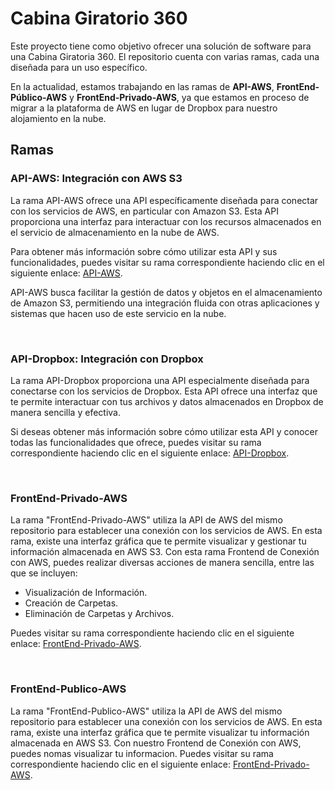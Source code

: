 # Cabina Giratorio 360
Este proyecto tiene como objetivo ofrecer una solución de software para una Cabina Giratoria 360. El repositorio cuenta con varias ramas, cada una diseñada para un uso específico.

En la actualidad, estamos trabajando en las ramas de **API-AWS**, **FrontEnd-Público-AWS** y **FrontEnd-Privado-AWS**, ya que estamos en proceso de migrar a la plataforma de AWS en lugar de Dropbox para nuestro alojamiento en la nube.

## Ramas

### API-AWS: Integración con AWS S3
La rama API-AWS ofrece una API específicamente diseñada para conectar con los servicios de AWS, en particular con Amazon S3. Esta API proporciona una interfaz para interactuar con los recursos almacenados en el servicio de almacenamiento en la nube de AWS.

Para obtener más información sobre cómo utilizar esta API y sus funcionalidades, puedes visitar su rama correspondiente haciendo clic en el siguiente enlace:  [API-AWS](https://github.com/EdwinC27/CabinaGiratoria360/tree/API-AWS).

API-AWS busca facilitar la gestión de datos y objetos en el almacenamiento de Amazon S3, permitiendo una integración fluida con otras aplicaciones y sistemas que hacen uso de este servicio en la nube.

<br>

### API-Dropbox: Integración con Dropbox
La rama API-Dropbox proporciona una API especialmente diseñada para conectarse con los servicios de Dropbox. Esta API ofrece una interfaz que te permite interactuar con tus archivos y datos almacenados en Dropbox de manera sencilla y efectiva.

Si deseas obtener más información sobre cómo utilizar esta API y conocer todas las funcionalidades que ofrece, puedes visitar su rama correspondiente haciendo clic en el siguiente enlace: [API-Dropbox](https://github.com/EdwinC27/CabinaGiratoria360/tree/API-Dropbox).

<br>

### FrontEnd-Privado-AWS
La rama "FrontEnd-Privado-AWS" utiliza la API de AWS del mismo repositorio para establecer una conexión con los servicios de AWS. En esta rama, existe una interfaz gráfica que te permite visualizar y gestionar tu información almacenada en AWS S3. Con esta rama Frontend de Conexión con AWS, puedes realizar diversas acciones de manera sencilla, entre las que se incluyen:
  * Visualización de Información.
  * Creación de Carpetas.
  * Eliminación de Carpetas y Archivos.
    
Puedes visitar su rama correspondiente haciendo clic en el siguiente enlace:  [FrontEnd-Privado-AWS](https://github.com/EdwinC27/CabinaGiratoria360/tree/FrontEnd-Privado-AWS).

<br>

### FrontEnd-Publico-AWS
La rama "FrontEnd-Publico-AWS" utiliza la API de AWS del mismo repositorio para establecer una conexión con los servicios de AWS. En esta rama, existe una interfaz gráfica que te permite visualizar tu información almacenada en AWS S3. Con nuestro Frontend de Conexión con AWS, puedes nomas visualizar tu informacion. Puedes visitar su rama correspondiente haciendo clic en el siguiente enlace:  [FrontEnd-Privado-AWS](https://github.com/EdwinC27/CabinaGiratoria360/tree/FrontEnd-Publico-AWS).
